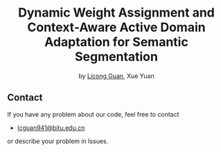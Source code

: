 <div align="center"> 

# Dynamic Weight Assignment and Context-Aware Active Domain Adaptation for Semantic Segmentation
by [Licong Guan](https://licongguan.github.io/), Xue Yuan

</div>


## Contact

If you have any problem about our code, feel free to contact

- [lcguan941@bjtu.edu.cn](lcguan941@bjtu.edu.cn)

or describe your problem in Issues.